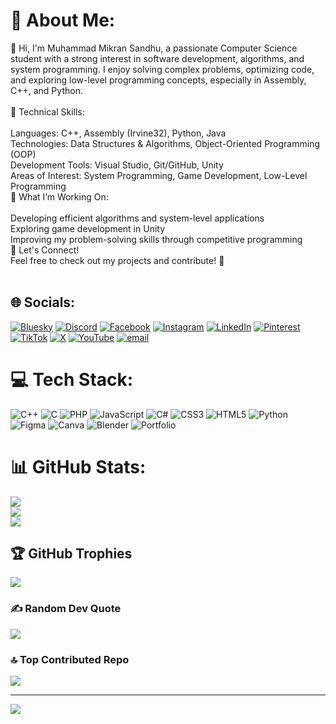 # 💫 About Me:
👋 Hi, I'm Muhammad Mikran Sandhu, a passionate Computer Science student with a strong interest in software development, algorithms, and system programming. I enjoy solving complex problems, optimizing code, and exploring low-level programming concepts, especially in Assembly, C++, and Python.<br><br>🔹 Technical Skills:<br><br>Languages: C++, Assembly (Irvine32), Python, Java<br>Technologies: Data Structures & Algorithms, Object-Oriented Programming (OOP)<br>Development Tools: Visual Studio, Git/GitHub, Unity<br>Areas of Interest: System Programming, Game Development, Low-Level Programming<br>🔹 What I’m Working On:<br><br>Developing efficient algorithms and system-level applications<br>Exploring game development in Unity<br>Improving my problem-solving skills through competitive programming<br>🔹 Let's Connect!<br>Feel free to check out my projects and contribute! 🚀<br><br>


## 🌐 Socials:
[![Bluesky](https://img.shields.io/badge/bluesky-0285FF?style=for-the-badge&logo=bluesky&logoColor=%23FFFFFF)](https://bsky.app/profile/https://taplink.cc/mmikransandhu) [![Discord](https://img.shields.io/badge/Discord-%237289DA.svg?logo=discord&logoColor=white)](https://discord.gg/https://discord.com/invite/kGS8zxdD) [![Facebook](https://img.shields.io/badge/Facebook-%231877F2.svg?logo=Facebook&logoColor=white)](https://facebook.com/https://www.facebook.com/profile.php?id=61560325970176&mibextid=ZbWKwL) [![Instagram](https://img.shields.io/badge/Instagram-%23E4405F.svg?logo=Instagram&logoColor=white)](https://instagram.com/https://www.instagram.com/mmikransandhu) [![LinkedIn](https://img.shields.io/badge/LinkedIn-%230077B5.svg?logo=linkedin&logoColor=white)](https://linkedin.com/in/https://www.linkedin.com/in/muhammad-mikran-sandhu) [![Pinterest](https://img.shields.io/badge/Pinterest-%23E60023.svg?logo=Pinterest&logoColor=white)](https://pinterest.com/https://www.pinterest.com/MuhammadMikranSandhu/?invite_code=f01b7eefb4644ede927d6b5ac3feb0dd&sender=886435276564706417) [![TikTok](https://img.shields.io/badge/TikTok-%23000000.svg?logo=TikTok&logoColor=white)](https://tiktok.com/@https://www.tiktok.com/@mmikransandhu22) [![X](https://img.shields.io/badge/X-black.svg?logo=X&logoColor=white)](https://x.com/https://x.com/MikranSandhu) [![YouTube](https://img.shields.io/badge/YouTube-%23FF0000.svg?logo=YouTube&logoColor=white)](https://youtube.com/@https://youtube.com/@mmikran) [![email](https://img.shields.io/badge/Email-D14836?logo=gmail&logoColor=white)](mailto:sandhumikran@gmail.com) 

# 💻 Tech Stack:
![C++](https://img.shields.io/badge/c++-%2300599C.svg?style=for-the-badge&logo=c%2B%2B&logoColor=white) ![C](https://img.shields.io/badge/c-%2300599C.svg?style=for-the-badge&logo=c&logoColor=white) ![PHP](https://img.shields.io/badge/php-%23777BB4.svg?style=for-the-badge&logo=php&logoColor=white) ![JavaScript](https://img.shields.io/badge/javascript-%23323330.svg?style=for-the-badge&logo=javascript&logoColor=%23F7DF1E) ![C#](https://img.shields.io/badge/c%23-%23239120.svg?style=for-the-badge&logo=csharp&logoColor=white) ![CSS3](https://img.shields.io/badge/css3-%231572B6.svg?style=for-the-badge&logo=css3&logoColor=white) ![HTML5](https://img.shields.io/badge/html5-%23E34F26.svg?style=for-the-badge&logo=html5&logoColor=white) ![Python](https://img.shields.io/badge/python-3670A0?style=for-the-badge&logo=python&logoColor=ffdd54) ![Figma](https://img.shields.io/badge/figma-%23F24E1E.svg?style=for-the-badge&logo=figma&logoColor=white) ![Canva](https://img.shields.io/badge/Canva-%2300C4CC.svg?style=for-the-badge&logo=Canva&logoColor=white) ![Blender](https://img.shields.io/badge/blender-%23F5792A.svg?style=for-the-badge&logo=blender&logoColor=white) ![Portfolio](https://img.shields.io/badge/Portfolio-%23000000.svg?style=for-the-badge&logo=firefox&logoColor=#FF7139)
# 📊 GitHub Stats:
![](https://github-readme-stats.vercel.app/api?username=M-Mikran-Sandhu&theme=dark&hide_border=false&include_all_commits=true&count_private=true)<br/>
![](https://nirzak-streak-stats.vercel.app/?user=M-Mikran-Sandhu&theme=dark&hide_border=false)<br/>
![](https://github-readme-stats.vercel.app/api/top-langs/?username=M-Mikran-Sandhu&theme=dark&hide_border=false&include_all_commits=true&count_private=true&layout=compact)

## 🏆 GitHub Trophies
![](https://github-profile-trophy.vercel.app/?username=M-Mikran-Sandhu&theme=radical&no-frame=false&no-bg=true&margin-w=4)

### ✍️ Random Dev Quote
![](https://quotes-github-readme.vercel.app/api?type=horizontal&theme=radical)

### 🔝 Top Contributed Repo
![](https://github-contributor-stats.vercel.app/api?username=M-Mikran-Sandhu&limit=5&theme=dark&combine_all_yearly_contributions=true)

---
[![](https://visitcount.itsvg.in/api?id=M-Mikran-Sandhu&icon=0&color=0)](https://visitcount.itsvg.in)

<!-- Proudly created with GPRM ( https://gprm.itsvg.in ) -->
